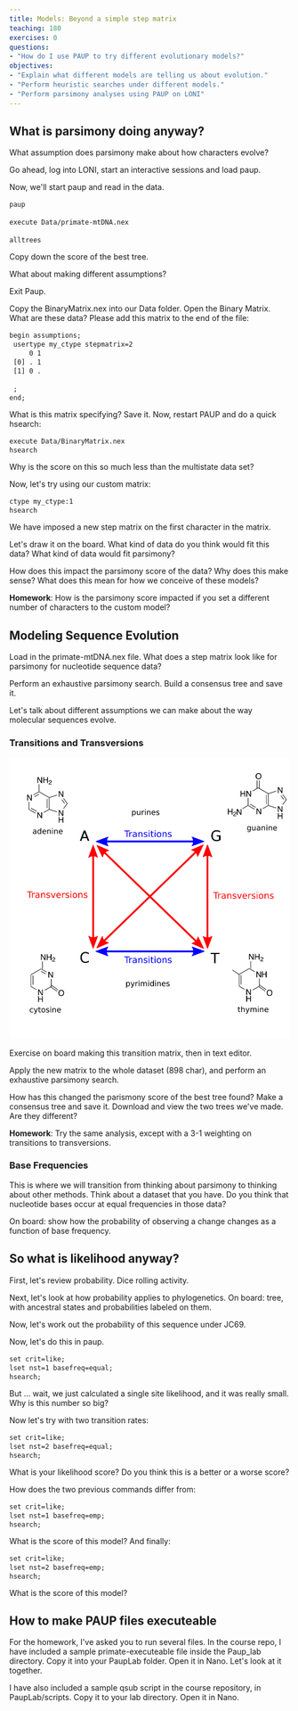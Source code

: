 ```yaml
---
title: Models: Beyond a simple step matrix
teaching: 180
exercises: 0
questions:
- "How do I use PAUP to try different evolutionary models?"
objectives:
- "Explain what different models are telling us about evolution."
- "Perform heuristic searches under different models."
- "Perform parsimony analyses using PAUP on LONI" 
---
```



## What is parsimony doing anyway?

What assumption does parsimony make about how characters evolve? 

Go ahead, log into LONI, start an interactive sessions and load paup. 

Now, we'll start paup and read in the data.

```UNIX
paup

execute Data/primate-mtDNA.nex

alltrees
```

Copy down the score of the best tree.

What about making different assumptions?

Exit Paup.

Copy the BinaryMatrix.nex into our Data folder. Open the Binary Matrix. What are these data? Please add this matrix to the end of the file:

```
begin assumptions;
 usertype my_ctype stepmatrix=2
     0 1
 [0] . 1
 [1] 0 .

 ;
end;

```

What is this matrix specifying? Save it. Now, restart PAUP and do a quick hsearch:

```UNIX
execute Data/BinaryMatrix.nex
hsearch
```

Why is the score on this so much less than the multistate data set? 

Now, let's try using our custom matrix:

```
ctype my_ctype:1
hsearch
```

We have imposed a new step matrix on the first character in the matrix.

Let's draw it on the board. What kind of data do you think would fit this data? What kind of data would fit parsimony?

How does this impact the parsimony score of the data? Why does this make sense? What does this mean for how we conceive of these models? 

**Homework**: How is the parsimony score impacted if you set a different number of characters to the custom model?

## Modeling Sequence Evolution

Load in the primate-mtDNA.nex file. What does a step matrix look like for parsimony for nucleotide sequence data?

Perform an exhaustive parsimony search. Build a consensus tree and save it. 

Let's talk about different assumptions we can make about the way molecular sequences evolve. 

### Transitions and Transversions

![Image of Transitions and Transversions via Wikipedia](../fig/Transitions-transversions-v2.png)

Exercise on board making this transition matrix, then in text editor.

Apply the new matrix to the whole dataset (898 char), and perform an exhaustive parsimony search. 

How has this changed the parismony score of the best tree found? Make a consensus tree and save it. Download and view the two trees we've made. Are they different? 

**Homework**: Try the same analysis, except with a 3-1 weighting on transitions to transversions.

### Base Frequencies

This is where we will transition from thinking about parsimony to thinking about other methods. Think about a dataset that you have. Do you think that nucleotide bases occur at equal frequencies in those data?

On board: show how the probability of observing a change changes as a function of base frequency. 

## So what is likelihood anyway? 

First, let's review probability. Dice rolling activity. 

Next, let's look at how probability applies to phylogenetics. On board: tree, with ancestral states and probabilities labeled on them.

Now, let's work out the probability of this sequence under JC69. 

Now, let's do this in paup.

```unix
set crit=like;
lset nst=1 basefreq=equal;
hsearch;
```

But ... wait, we just calculated a single site likelihood, and it was really small. Why is this number so big?


Now let's try with two transition rates:

```unix
set crit=like;
lset nst=2 basefreq=equal;
hsearch;
```

What is your likelihood score? Do you think this is a better or a worse score? 

How does the two previous commands differ from:

```unix
set crit=like;
lset nst=1 basefreq=emp;
hsearch;
```

What is the score of this model? And finally:

```unix
set crit=like;
lset nst=2 basefreq=emp;
hsearch;
```

What is the score of this model? 


## How to make PAUP files executeable

For the homework, I've asked you to run several files. In the course repo, I have included a sample primate-executeable file inside the Paup_lab directory. Copy it into your PaupLab folder. Open it in Nano. Let's look at it together.

I have also included a sample qsub script in the course repository, in PaupLab/scripts. Copy it to your lab directory. Open it in Nano.


